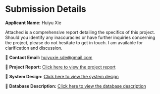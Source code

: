 # Submission Details

**Applicant Name:** Huiyu Xie

Attached is a comprehensive report detailing the specifics of this project. Should you identify any inaccuracies or have further inquiries concerning the project, please do not hesitate to get in touch. I am available for clarification and discussion.

📧 **Contact Email:** [huiyuxie.sde@gmail.com](mailto:huiyuxie.sde@gmail.com)

🔗 **Project Report:** [Click here to view the project report](/written_responses/project_report.md)

🔗 **System Design:** [Click here to view the system design](/written_responses/system_design.md)

🔗 **Database Description:** [Click here to view the database description](/written_responses/database_description.md)
